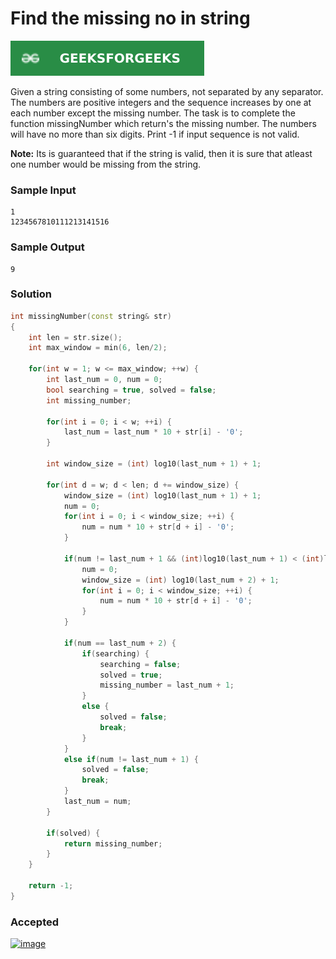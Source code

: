 # Find the missing no in string

[![Problem Link](../assets/gfg.svg)](https://practice.geeksforgeeks.org/problems/find-the-missing-no-in-string/1/#)

Given a string consisting of some numbers, not separated by any separator. The numbers are positive integers and the sequence increases by one at each number except the missing number. The task is to complete the function missingNumber which return's the missing number. The numbers will have no more than six digits. Print -1 if input sequence is not valid.

**Note:** Its is guaranteed that if the string is valid, then it is sure that atleast one number would be missing from the string.

### Sample Input
```
1
1234567810111213141516
```

### Sample Output
```
9
```

### Solution
```cpp
int missingNumber(const string& str)
{
    int len = str.size();
    int max_window = min(6, len/2);

    for(int w = 1; w <= max_window; ++w) {
        int last_num = 0, num = 0;
        bool searching = true, solved = false;
        int missing_number;

        for(int i = 0; i < w; ++i) {
            last_num = last_num * 10 + str[i] - '0';
        }
        
        int window_size = (int) log10(last_num + 1) + 1;
        
        for(int d = w; d < len; d += window_size) {
            window_size = (int) log10(last_num + 1) + 1;
            num = 0;
            for(int i = 0; i < window_size; ++i) {
                num = num * 10 + str[d + i] - '0';
            }
            
            if(num != last_num + 1 && (int)log10(last_num + 1) < (int)log10(last_num + 2)) {
                num = 0;
                window_size = (int) log10(last_num + 2) + 1;
                for(int i = 0; i < window_size; ++i) {
                    num = num * 10 + str[d + i] - '0';
                }
            }

            if(num == last_num + 2) {
                if(searching) {
                    searching = false;
                    solved = true;
                    missing_number = last_num + 1;
                }
                else {
                    solved = false;
                    break;
                }
            }
            else if(num != last_num + 1) {
                solved = false;
                break;
            }
            last_num = num;
        }
        
        if(solved) {
            return missing_number;
        }
    }
    
    return -1;
}
```

### Accepted
[![image](https://user-images.githubusercontent.com/44930179/150627354-0e9a6ba7-2f3b-452d-9e9a-5f9f387c900f.png)](https://practice.geeksforgeeks.org/viewSol.php?subId=fe529bd2a37e75bfc3f73473c37b2595&pid=700489&user=jhasuraj)
